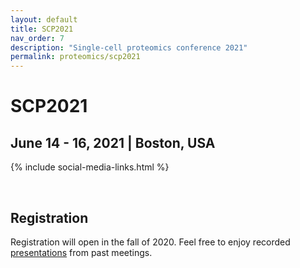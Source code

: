 ```yaml
---
layout: default
title: SCP2021
nav_order: 7
description: "Single-cell proteomics conference 2021"
permalink: proteomics/scp2021
---
```


# SCP2021
## June 14 - 16, 2021 | Boston, USA  

{% include social-media-links.html %}

&nbsp;


## Registration

Registration will open in the fall of 2020. Feel free to enjoy recorded [presentations](http://youtube.slavovlab.net) from past meetings.

<script language="javascript" type="text/javascript" src="https://web.northeastern.edu/slavovlab/bin/toggle.js"></script>
<!-- <link rel="stylesheet" type="text/css" href="http://slavovlab.net/bin/SCPtable.css"> -->

